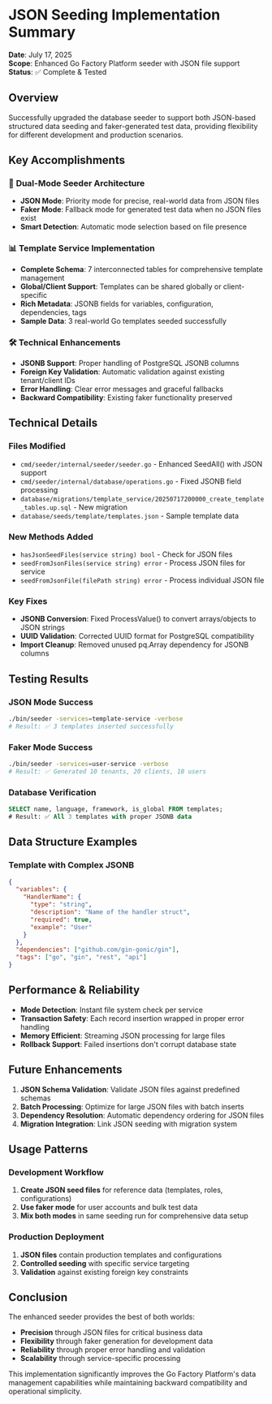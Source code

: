 # JSON Seeding Implementation Summary

**Date**: July 17, 2025  
**Scope**: Enhanced Go Factory Platform seeder with JSON file support  
**Status**: ✅ Complete & Tested

## Overview

Successfully upgraded the database seeder to support both JSON-based structured data seeding and faker-generated test data, providing flexibility for different development and production scenarios.

## Key Accomplishments

### 🔄 **Dual-Mode Seeder Architecture**
- **JSON Mode**: Priority mode for precise, real-world data from JSON files
- **Faker Mode**: Fallback mode for generated test data when no JSON files exist
- **Smart Detection**: Automatic mode selection based on file presence

### 📊 **Template Service Implementation**
- **Complete Schema**: 7 interconnected tables for comprehensive template management
- **Global/Client Support**: Templates can be shared globally or client-specific
- **Rich Metadata**: JSONB fields for variables, configuration, dependencies, tags
- **Sample Data**: 3 real-world Go templates seeded successfully

### 🛠 **Technical Enhancements**
- **JSONB Support**: Proper handling of PostgreSQL JSONB columns
- **Foreign Key Validation**: Automatic validation against existing tenant/client IDs  
- **Error Handling**: Clear error messages and graceful fallbacks
- **Backward Compatibility**: Existing faker functionality preserved

## Technical Details

### Files Modified
- `cmd/seeder/internal/seeder/seeder.go` - Enhanced SeedAll() with JSON support
- `cmd/seeder/internal/database/operations.go` - Fixed JSONB field processing
- `database/migrations/template_service/20250717200000_create_template_tables.up.sql` - New migration
- `database/seeds/template/templates.json` - Sample template data

### New Methods Added
- `hasJsonSeedFiles(service string) bool` - Check for JSON files
- `seedFromJsonFiles(service string) error` - Process JSON files for service
- `seedFromJsonFile(filePath string) error` - Process individual JSON file

### Key Fixes
- **JSONB Conversion**: Fixed ProcessValue() to convert arrays/objects to JSON strings
- **UUID Validation**: Corrected UUID format for PostgreSQL compatibility
- **Import Cleanup**: Removed unused pq.Array dependency for JSONB columns

## Testing Results

### JSON Mode Success
```bash
./bin/seeder -services=template-service -verbose
# Result: ✅ 3 templates inserted successfully
```

### Faker Mode Success  
```bash
./bin/seeder -services=user-service -verbose
# Result: ✅ Generated 10 tenants, 20 clients, 10 users
```

### Database Verification
```sql
SELECT name, language, framework, is_global FROM templates;
# Result: ✅ All 3 templates with proper JSONB data
```

## Data Structure Examples

### Template with Complex JSONB
```json
{
  "variables": {
    "HandlerName": {
      "type": "string",
      "description": "Name of the handler struct", 
      "required": true,
      "example": "User"
    }
  },
  "dependencies": ["github.com/gin-gonic/gin"],
  "tags": ["go", "gin", "rest", "api"]
}
```

## Performance & Reliability

- **Mode Detection**: Instant file system check per service
- **Transaction Safety**: Each record insertion wrapped in proper error handling
- **Memory Efficient**: Streaming JSON processing for large files
- **Rollback Support**: Failed insertions don't corrupt database state

## Future Enhancements

1. **JSON Schema Validation**: Validate JSON files against predefined schemas
2. **Batch Processing**: Optimize for large JSON files with batch inserts
3. **Dependency Resolution**: Automatic dependency ordering for JSON files
4. **Migration Integration**: Link JSON seeding with migration system

## Usage Patterns

### Development Workflow
1. **Create JSON seed files** for reference data (templates, roles, configurations)
2. **Use faker mode** for user accounts and bulk test data
3. **Mix both modes** in same seeding run for comprehensive data setup

### Production Deployment
1. **JSON files** contain production templates and configurations
2. **Controlled seeding** with specific service targeting
3. **Validation** against existing foreign key constraints

## Conclusion

The enhanced seeder provides the best of both worlds:
- **Precision** through JSON files for critical business data
- **Flexibility** through faker generation for development data
- **Reliability** through proper error handling and validation
- **Scalability** through service-specific processing

This implementation significantly improves the Go Factory Platform's data management capabilities while maintaining backward compatibility and operational simplicity.
